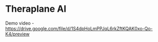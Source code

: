 # Theraplane AI
Demo video - 
https://drive.google.com/file/d/1S4dpHoLmPPJqL6rkZftKQAK0xo-Qo-K4/preview
